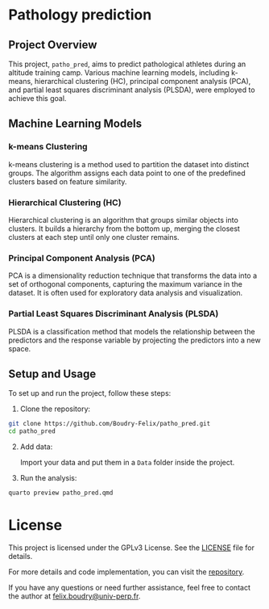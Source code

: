 # Pathology prediction

## Project Overview
This project, `patho_pred`, aims to predict pathological athletes during an altitude training camp. Various machine learning models, including k-means, hierarchical clustering (HC), principal component analysis (PCA), and partial least squares discriminant analysis (PLSDA), were employed to achieve this goal.

## Machine Learning Models
### k-means Clustering
k-means clustering is a method used to partition the dataset into distinct groups. The algorithm assigns each data point to one of the predefined clusters based on feature similarity.

### Hierarchical Clustering (HC)
Hierarchical clustering is an algorithm that groups similar objects into clusters. It builds a hierarchy from the bottom up, merging the closest clusters at each step until only one cluster remains.

### Principal Component Analysis (PCA)
PCA is a dimensionality reduction technique that transforms the data into a set of orthogonal components, capturing the maximum variance in the dataset. It is often used for exploratory data analysis and visualization.

### Partial Least Squares Discriminant Analysis (PLSDA)
PLSDA is a classification method that models the relationship between the predictors and the response variable by projecting the predictors into a new space.

## Setup and Usage
To set up and run the project, follow these steps:

1. Clone the repository:
```sh
git clone https://github.com/Boudry-Felix/patho_pred.git
cd patho_pred
```
2. Add data:

    Import your data and put them in a `Data` folder inside the project.

3. Run the analysis:
```sh
quarto preview patho_pred.qmd
```
# License

This project is licensed under the GPLv3 License. See the [LICENSE](https://github.com/Boudry-Felix/patho_pred/blob/main/LICENSE) file for details.

For more details and code implementation, you can visit the [repository](https://github.com/Boudry-Felix/patho_pred).

If you have any questions or need further assistance, feel free to contact the author at [felix.boudry@univ-perp.fr](mailto:felix.boudry@univ-perp.fr).

